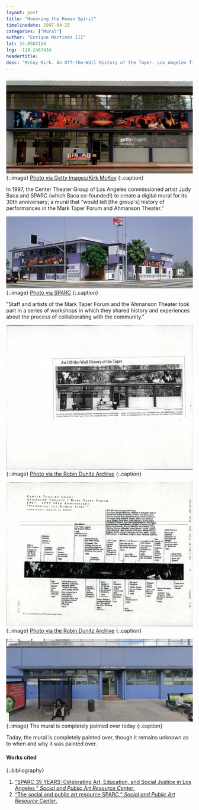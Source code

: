 ```yaml
---
layout: post
title: "Honoring the Human Spirit"
timelinedate: 1997-04-25
categories: ["Mural"]
author: "Enrique Martinez III"
lat: 34.0583154
lng: -118.2467434
headertitle:
desc: "McCoy Kirk. An Off-the-Wall History of the Taper. Los Angeles Times."
---
```


![Mural](images/taper2.jpg)
   {:.image}
[Photo via Getty Images/Kirk McKoy](https://www.gettyimages.com/detail/news-photo/artist-judy-baca-mural-was-placed-outside-of-the-taper-news-photo/567417459)
   {:.caption}

In 1997, the Center Theater Group of Los Angeles commissioned artist Judy Baca and SPARC (which Baca co-founded!) to create a digital mural for its 30th anniversary; a mural that “would tell [the group's] history of performances in the Mark Taper Forum and Ahmanson Theater.”

![Mural](images/taper.jpg)
   {:.image}
[Photo via SPARC](https://sparcinla.org/mark-taper-forum-and-ahmanson-theatre-murals-1998-3/)
   {:.caption}

"Staff and artists of the Mark Taper Forum and the Ahmanson Theater took part in a series of workshops in which they shared history and experiences about the process of colllaborating with the community."

![Newspaper](images/obj5.jpg)
   {:.image}
[Photo via the Robin Dunitz Archive](https://visualizela.github.io/dunitzarchive/dunitzproject/obj5/)
   {:.caption}

![Newspaper](images/obj6.jpg)
   {:.image}
[Photo via the Robin Dunitz Archive](https://visualizela.github.io/dunitzarchive/dunitzproject/obj6/)
   {:.caption}

![Mural today](images/mccoy.png)
   {:.image}
The mural is completely painted over today
   {:.caption}

Today, the mural is completely painted over, though it remains unknown as to when and why it was painted over.

#### Works cited

{:.bibliography}
1. [“SPARC 35 YEARS: Celebrating Art, Education, and Social Justice in Los Angeles,” *Social and Public Art Resource Center*.](http://clkrep.lacity.org/onlinedocs/2011/11-0923_PC_08-14-13.pdf)
2. [“The social and public art resource SPARC,” *Social and Public Art Resource Center*.](http://lapilgrim.narod.ru/muralpublicartphotoalbum.html)
